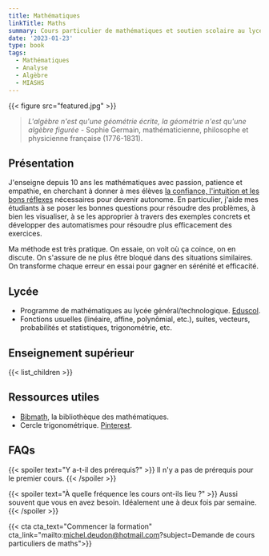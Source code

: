 ```yaml
---
title: Mathématiques
linkTitle: Maths
summary: Cours particulier de mathématiques et soutien scolaire au lycée à Montpellier. Cours d'analyse, d'algèbre, statistiques et programmation en études supérieures (licence/master MIASHS).
date: '2023-01-23'
type: book
tags:
  - Mathématiques
  - Analyse
  - Algèbre
  - MIASHS
---
```


{{< figure src="featured.jpg" >}}

> <i> L'algèbre n'est qu'une géométrie écrite, la géométrie n'est qu'une algèbre figurée </i> - Sophie Germain, mathématicienne, philosophe et physicienne française (1776-1831).

## Présentation

J'enseigne depuis 10 ans les mathématiques avec passion, patience et empathie, en cherchant à donner à mes élèves [la confiance, l'intuition et les bons réflexes](https://www.mtpcours.fr/post/23-01-10-mathematics/) nécessaires pour devenir autonome. En particulier, j'aide mes étudiants à se poser les bonnes questions pour résoudre des problèmes, à bien les visualiser, à se les approprier à travers des exemples concrets et développer des automatismes pour résoudre plus efficacement des exercices.

Ma méthode est très pratique. On essaie, on voit où ça coince, on en discute. On s'assure de ne plus être bloqué dans des situations similaires. On transforme chaque erreur en essai pour gagner en sérénité et efficacité.

## Lycée

- Programme de mathématiques au lycée général/technologique. [Eduscol](https://eduscol.education.fr/1723/programmes-et-ressources-en-mathematiques-voie-gt).
- Fonctions usuelles (linéaire, affine, polynômial, etc.), suites, vecteurs, probabilités et statistiques, trigonométrie, etc.

## Enseignement supérieur

{{< list_children >}}

## Ressources utiles
- [Bibmath](https://www.bibmath.net/), la bibliothèque des mathématiques.
- Cercle trigonométrique. [Pinterest](https://i.pinimg.com/736x/19/f5/b3/19f5b354491a16b870ef4108e909a258--animation.jpg).

## FAQs

{{< spoiler text="Y a-t-il des prérequis?" >}}
Il n'y a pas de prérequis pour le premier cours.
{{< /spoiler >}}

{{< spoiler text="À quelle fréquence les cours ont-ils lieu ?" >}}
Aussi souvent que vous en avez besoin. Idéalement une à deux fois par semaine.
{{< /spoiler >}}

{{< cta cta_text="Commencer la formation" cta_link="mailto:michel.deudon@hotmail.com?subject=Demande de cours particuliers de maths">}}